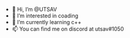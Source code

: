 - 👋 Hi, I’m @UTSAV
- 👀 I’m interested in coading
- 🌱 I’m currently learning c++
- 📫 You can find me on discord at utsav#1050

<!---
UTSAVAAA/UTSAVAAA is a ✨ special ✨ repository because its `README.md` (this file) appears on your GitHub profile.
You can click the Preview link to take a look at your changes.
--->
